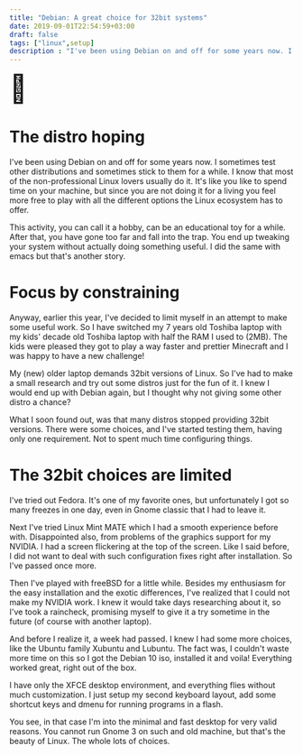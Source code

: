 ```yaml
---
title: "Debian: A great choice for 32bit systems"
date: 2019-09-01T22:54:59+03:00
draft: false
tags: ["linux",setup]
description : "I've been using Debian on and off for some years now. I sometimes test other distributions and sometimes stick to them for a while. I know that most of the non-professional Linux lovers usually do it."
---
```

<font size="7">🐧</font>

# The distro hoping

I've been using Debian on and off for some years now. I sometimes test other distributions and sometimes stick to them for a while. I know that most of the non-professional Linux lovers usually do it. It's like you like to spend time on your machine, but since you are not doing it for a living you feel more free to play with all the different options the Linux ecosystem has to offer.

This activity, you can call it a hobby, can be an educational toy for a while. After that, you have gone too far and fall into the trap. You end up tweaking your system without actually doing something useful. I did the same with emacs but that's another story.

# Focus by constraining

Anyway, earlier this year, I've decided to limit myself in an attempt to make some useful work. So I have switched my 7 years old Toshiba laptop with my kids' decade old Toshiba laptop with half the RAM I used to (2MB). The kids were pleased they got to play a way faster and prettier Minecraft and I was happy to have a new challenge! 

My (new) older laptop demands 32bit versions of Linux. So I've had to make a small research and try out some distros just for the fun of it. I knew I would end up with Debian again, but I thought why not giving some other distro a chance?

 What I soon found out, was that many distros stopped providing 32bit versions. There were some choices, and I've started testing them, having only one requirement. Not to spent much time configuring things.

# The 32bit choices are limited

I've tried out Fedora. It's one of my favorite ones, but unfortunately I got so many freezes in one day, even in Gnome classic that I had to leave it.

Next I've tried Linux Mint MATE which I had a smooth experience before with. Disappointed also, from problems of the graphics support for my NVIDIA. I had a screen flickering at the top of the screen. Like I said before, I did not want to deal with such configuration fixes right after installation. So I've passed once more.

Then I've played with freeBSD for a little while. Besides my enthusiasm for the easy installation and the exotic differences, I've realized that I could not make my NVIDIA work. I knew it would take days researching about it, so I've took a raincheck, promising myself to give it a try sometime in the future (of course with another laptop).

And before I realize it, a week had passed. I knew I had some more choices, like the Ubuntu family Xubuntu and Lubuntu. The fact was, I couldn't waste more time on this so I got the Debian 10 iso, installed it and voila!
Everything worked great, right out of the box.

I have only the XFCE desktop environment, and everything flies without much customization. I just setup my second keyboard layout, add some shortcut keys and dmenu for running programs in a flash.

You see, in that case I'm into the minimal and fast desktop for very valid reasons. You cannot run Gnome 3 on such and old machine, but that's the beauty of Linux. The whole lots of choices.
